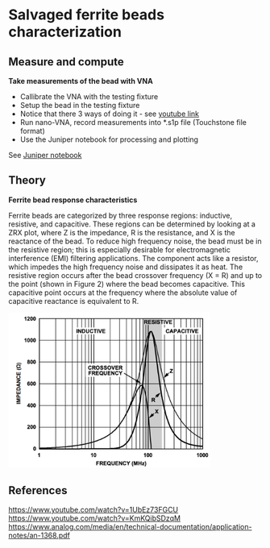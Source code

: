 # Salvaged ferrite beads characterization

## Measure and compute
 **Take measurements of the bead with VNA**


* Callibrate the VNA with the testing fixture
* Setup the bead in the testing fixture
* Notice that there 3 ways of doing it - see [youtube link](https://www.youtube.com/watch?v=1UbEz73FGCU)
* Run nano-VNA, record measurements into *.s1p file (Touchstone file format)
* Use the Juniper notebook for processing and plotting

See [Juniper notebook](./FerriteBeadCharacterization.ipynb)

## Theory
**Ferrite bead response characteristics**

Ferrite beads are categorized by three response regions: inductive,
resistive, and capacitive. These regions can be determined by
looking at a ZRX plot, where Z is the impedance, R is the
resistance, and X is the reactance of the bead. To reduce high
frequency noise, the bead must be in the resistive region; this is
especially desirable for electromagnetic interference (EMI) filtering
applications. The component acts like a resistor, which impedes
the high frequency noise and dissipates it as heat. The resistive
region occurs after the bead crossover frequency (X = R) and up
to the point (shown in Figure 2) where the bead becomes
capacitive. This capacitive point occurs at the frequency where
the absolute value of capacitive reactance is equivalent to R.

<img src="bead-characteristics.png" width="400">

## References

https://www.youtube.com/watch?v=1UbEz73FGCU
https://www.youtube.com/watch?v=KmKQibSDzqM
https://www.analog.com/media/en/technical-documentation/application-notes/an-1368.pdf

